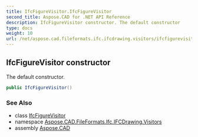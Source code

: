 ```yaml
---
title: IfcFigureVisitor.IfcFigureVisitor
second_title: Aspose.CAD for .NET API Reference
description: IfcFigureVisitor constructor. The default constructor
type: docs
weight: 10
url: /net/aspose.cad.fileformats.ifc.ifcdrawing.visitors/ifcfigurevisitor/ifcfigurevisitor/
---
```

## IfcFigureVisitor constructor

The default constructor.

```csharp
public IfcFigureVisitor()
```

### See Also

* class [IfcFigureVisitor](../)
* namespace [Aspose.CAD.FileFormats.Ifc.IFCDrawing.Visitors](../../ifcfigurevisitor/)
* assembly [Aspose.CAD](../../../)


